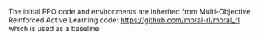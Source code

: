 The initial PPO code and environments are inherited from Multi-Objective Reinforced Active Learning code: https://github.com/moral-rl/moral_rl which is used as a baseline
